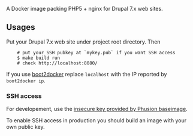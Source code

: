 
A Docker image packing PHP5 + nginx for Drupal 7.x web sites.

Usages
------

Put your Drupal 7.x web site under project root directory.  Then

        # put your SSH pubkey at `mykey.pub` if you want SSH access
        $ make build run
        # check http://localhost:8080/

If you use [boot2docker](http://boot2docker.io/) replace `localhost` with the IP reported by `boot2docker ip`.

### SSH access

For developement, use the [insecure key provided by Phusion baseimage](https://github.com/phusion/baseimage-docker#login_ssh).

To enable SSH access in production you should build an image with your own public key.
